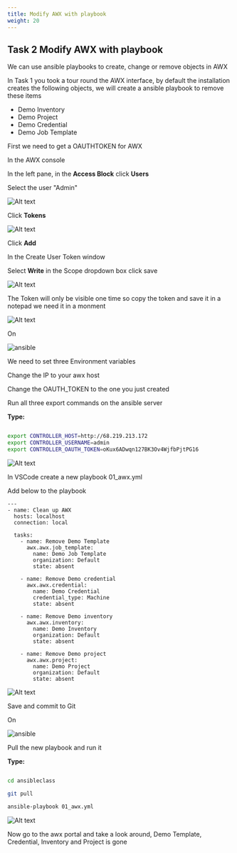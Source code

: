```yaml
---
title: Modify AWX with playbook
weight: 20
---
```


## Task 2 Modify AWX with playbook

We can use ansible playbooks to create, change or remove objects in AWX

In Task 1 you took a tour round the AWX interface, by default the installation creates the following objects, we will create a ansible playbook to remove these items

- Demo Inventory
- Demo Project
- Demo Credential
- Demo Job Template

First we need to get a OAUTHTOKEN for AWX

In the AWX console

In the left pane, in the __Access Block__ click __Users__

Select the user "Admin"

![Alt text](images/01_ansible_tower_adminuser.png?raw=true "select admin user")

Click __Tokens__

![Alt text](images/02_ansible_tower_token.png?raw=true "admin token")

Click __Add__

In the Create User Token window

Select __Write__ in the Scope dropdown box click save

![Alt text](images/03_ansible_tower_create_token.png?raw=true "create admin token")

The Token will only be visible one time so copy the token and save it in a notepad we need it in a monment

![Alt text](images/04_ansible_tower_view_token.png?raw=true "view admin token")

On

![ansible](/images/ansible.png)

We need to set three Environment variables

Change the IP to your awx host

Change the OAUTH_TOKEN to the one you just created

Run all three export commands on the ansible server

__Type:__

```bash

export CONTROLLER_HOST=http://68.219.213.172
export CONTROLLER_USERNAME=admin
export CONTROLLER_OAUTH_TOKEN=oKux6ADwqn127BK3Ov4WjfbPjtPG16

```

![Alt text](images/05_ansible_tower_export_token.png?raw=true "export token")

In VSCode create a new playbook 01_awx.yml

Add below to the playbook

```ansible
---
- name: Clean up AWX
  hosts: localhost
  connection: local

  tasks:
    - name: Remove Demo Template
      awx.awx.job_template:
        name: Demo Job Template
        organization: Default
        state: absent

    - name: Remove Demo credential
      awx.awx.credential:
        name: Demo Credential
        credential_type: Machine
        state: absent

    - name: Remove Demo inventory
      awx.awx.inventory:
        name: Demo Inventory
        organization: Default
        state: absent

    - name: Remove Demo project
      awx.awx.project:
        name: Demo Project
        organization: Default
        state: absent

```

![Alt text](images/06_create_awx_playbook.png?raw=true "awx playbook")

Save and commit to Git

On

![ansible](/images/ansible.png)

Pull the new playbook and run it

__Type:__

```bash

cd ansibleclass

git pull

ansible-playbook 01_awx.yml

```

![Alt text](images/07_run_awx_playbook.png?raw=true "awx playbook run")

Now go to the awx portal and take a look around, Demo Template, Credential, Inventory and Project is gone
